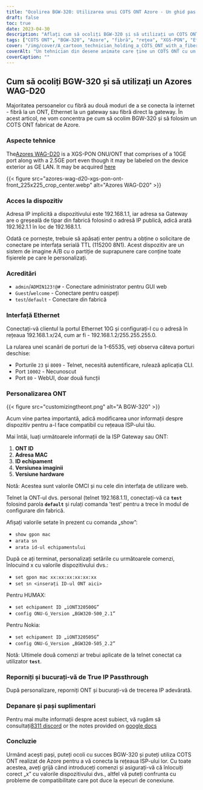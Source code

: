 ```yaml
---
title: "Ocolirea BGW-320: Utilizarea unui COTS ONT Azore - Un ghid pas cu pas"
draft: false
toc: true
date: 2023-04-30
description: "Aflați cum să ocoliți BGW-320 și să utilizați un COTS ONT realizat de Azore pentru a vă conecta la rețeaua ISP-ului dvs. cu acest ghid ușor de urmat."
tags: ["COTS ONT", "BGW-320", "Azore", "fibră", "reţea", "XGS-PON", "Ethernet", "trecere IP", "personalizare", "ISP", "ont ID", "Adresa mac", "ID echipament", "versiunea imaginii", "versiunea hardware", "telnet", "aplicație CLI", "GUI web", "modul de configurare din fabrică", "probleme de compatibilitate"]
cover: "/img/cover/A_cartoon_technician_holding_a_COTS_ONT_with_a_fiber_cable.png"
coverAlt: "Un tehnician din desene animate care ține un COTS ONT cu un cablu de fibră în fundal."
coverCaption: ""
---
```


## Cum să ocoliți BGW-320 și să utilizați un Azores WAG-D20

Majoritatea persoanelor cu fibră au două moduri de a se conecta la internet - fibră la un ONT, Ethernet la un gateway sau fibră direct la gateway. În acest articol, ne vom concentra pe cum să ocolim BGW-320 și să folosim un COTS ONT fabricat de Azore.

### Aspecte tehnice

The[Azores WAG-D20](https://cdn.shopifycdn.net/s/files/1/0280/5153/8029/files/Azores_Product_Specification_-_WAG-D20_v0.6.pdf?v=1604914153) is a XGS-PON ONU/ONT that comprises of a 10GE port along with a 2.5GE port even though it may be labeled on the device exterior as GE LAN. It may be acquired [here](https://www.balticnetworks.com/products/azores-1x-10gbe-1x-2-5gbe-intel-based-xgspon-ont)

{{< figure src="azores-wag-d20-xgs-pon-ont-front_225x225_crop_center.webp" alt="Azores WAG-D20" >}}

### Acces la dispozitiv

Adresa IP implicită a dispozitivului este 192.168.1.1, iar adresa sa Gateway are o greșeală de tipar din fabrică folosind o adresă IP publică, adică arată 192.162.1.1 în loc de 192.168.1.1.

Odată ce pornește, trebuie să apăsați enter pentru a obține o solicitare de conectare pe interfața serială TTL (115200 8N1). Acest dispozitiv are un sistem de imagine A/B cu o partiție de suprapunere care conține toate fișierele pe care le personalizați.
 
### Acreditări

- `admin`/`ADMIN123!@#` - Conectare administrator pentru GUI web
- `Guest`/`welcome` - Conectare pentru oaspeți
- `test`/`default` - Conectare din fabrică

### Interfață Ethernet

Conectați-vă clientul la portul Ethernet 10G și configurați-l cu o adresă în rețeaua 192.168.1.x/24, cum ar fi - 192.168.1.2/255.255.255.0.

La rularea unei scanări de porturi de la 1-65535, veți observa câteva porturi deschise:

- Porturile `23` și `8009` - Telnet, necesită autentificare, rulează aplicația CLI.
- Port `10002` - Necunoscut
- Port `80` - WebUI, doar două funcții

### Personalizarea ONT

{{< figure src="customizingtheont.png" alt="A BGW-320" >}}

Acum vine partea importantă, adică modificarea unor informații despre dispozitiv pentru a-l face compatibil cu rețeaua ISP-ului tău.

Mai întâi, luați următoarele informații de la ISP Gateway sau ONT:

1. **ONT ID**
2. **Adresa MAC**
3. **ID echipament**
4. **Versiunea imaginii**
5. **Versiune hardware**

Notă: Acestea sunt valorile OMCI și nu cele din interfața de utilizare web.

Telnet la ONT-ul dvs. personal (telnet 192.168.1.1), conectați-vă ca **`test`** folosind parola **`default`** și rulați comanda 'test' pentru a trece în modul de configurare din fabrică.

Afișați valorile setate în prezent cu comanda „show”:

- `show gpon mac`
- `arata sn`
- `arata id-ul echipamentului`

După ce ați terminat, personalizați setările cu următoarele comenzi, înlocuind x cu valorile dispozitivului dvs.:

- `set gpon mac xx:xx:xx:xx:xx:xx`
- `set sn <inserați ID-ul ONT aici>`

Pentru HUMAX:

- `set echipament ID „iONT320500G”`
- `config ONU-G_Version „BGW320-500_2.1”`

Pentru Nokia:

- `set echipament ID „iONT320505G”`
- `config ONU-G_Version „BGW320-505_2.2”`

Notă: Ultimele două comenzi ar trebui aplicate de la telnet conectat ca utilizator **`test`**.

### Reporniți și bucurați-vă de True IP Passthrough

După personalizare, reporniți ONT și bucurați-vă de trecerea IP adevărată.

### Depanare și pași suplimentari
Pentru mai multe informații despre acest subiect, vă rugăm să consultați[8311 discord](https://discord.gg/XbTWBbSG4p) or the notes provided on [google docs](https://docs.google.com/document/d/13gucfDOf8X9ptkj5BOg12V0xcqqDZDnvROJpW5CIpJ4/)

### Concluzie

Urmând acești pași, puteți ocoli cu succes BGW-320 și puteți utiliza COTS ONT realizat de Azore pentru a vă conecta la rețeaua ISP-ului lor. Cu toate acestea, aveți grijă când introduceți comenzi și asigurați-vă că înlocuiți corect „x” cu valorile dispozitivului dvs., altfel vă puteți confrunta cu probleme de compatibilitate care pot duce la eșecuri de conexiune.


